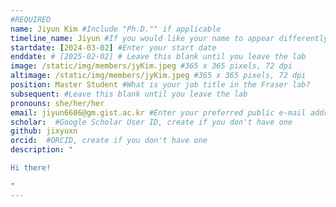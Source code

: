```yaml
---
#REQUIRED
name: Jiyun Kim #Include "Ph.D."" if applicable
timeline_name: Jiyun #If you would like your name to appear differently on the Lab timeline, fill out this line.
startdate: [2024-03-02] #Enter your start date
enddate: # [2025-02-02] # Leave this blank until you leave the lab
image: /static/img/members/jyKim.jpeg #365 x 365 pixels, 72 dpi
altimage: /static/img/members/jyKim.jpeg #365 x 365 pixels, 72 dpi
position: Master Student #What is your job title in the Fraser lab?
subsequent: #Leave this blank until you leave the lab
pronouns: she/her/her
email: jiyun6606@gm.gist.ac.kr #Enter your preferred public e-mail address
scholar:  #Google Scholar User ID, create if you don't have one
github: jixyuxn
orcid:  #ORCID, create if you don't have one
description: "

Hi there! 

"
---
```

